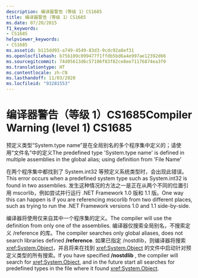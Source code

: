 ```yaml
---
description: 编译器警告（等级 1）CS1685
title: 编译器警告（等级 1）CS1685
ms.date: 07/20/2015
f1_keywords:
- CS1685
helpviewer_keywords:
- CS1685
ms.assetid: b115dd93-a749-4549-83d3-9cdc92a8ef31
ms.openlocfilehash: b75b109c099477f1ffdb5bd6a4e997ae12392d66
ms.sourcegitcommit: 74d05613d6c57106f83f82ce8ee71176874ea3f0
ms.translationtype: HT
ms.contentlocale: zh-CN
ms.lasthandoff: 11/03/2020
ms.locfileid: "93281553"
---
```

# <a name="compiler-warning-level-1-cs1685"></a><span data-ttu-id="16104-103">编译器警告（等级 1）CS1685</span><span class="sxs-lookup"><span data-stu-id="16104-103">Compiler Warning (level 1) CS1685</span></span>

<span data-ttu-id="16104-104">预定义类型“System.type name”是在全局别名的多个程序集中定义的；请使用“文件名”中的定义</span><span class="sxs-lookup"><span data-stu-id="16104-104">The predefined type 'System.type name' is defined in multiple assemblies in the global alias; using definition from 'File Name'</span></span>  
  
 <span data-ttu-id="16104-105">在两个程序集中都找到了 System.int32 等预定义系统类型时，会出现此错误。</span><span class="sxs-lookup"><span data-stu-id="16104-105">This error occurs when a predefined system type such as System.int32 is found in two assemblies.</span></span> <span data-ttu-id="16104-106">发生这种情况的方法之一是正在从两个不同的位置引用 mscorlib，例如尝试并行运行 .NET Framework 1.0 版和 1.1 版。</span><span class="sxs-lookup"><span data-stu-id="16104-106">One way this can happen is if you are referencing mscorlib from two different places, such as trying to run the .NET Framework versions 1.0 and 1.1 side-by-side.</span></span>  
  
 <span data-ttu-id="16104-107">编译器将使用仅来自其中一个程序集的定义。</span><span class="sxs-lookup"><span data-stu-id="16104-107">The compiler will use the definition from only one of the assemblies.</span></span> <span data-ttu-id="16104-108">编译器仅搜索全局别名，不搜索定义 /reference 的库。</span><span class="sxs-lookup"><span data-stu-id="16104-108">The compiler searches only global aliases, does not search libraries defined **/reference**.</span></span> <span data-ttu-id="16104-109">如果已指定 /nostdlib，则编译器将搜索 <xref:System.Object>，并且将来在找到 <xref:System.Object> 的文件中启动针对预定义类型的所有搜索。</span><span class="sxs-lookup"><span data-stu-id="16104-109">If you have specified **/nostdlib** , the compiler will search for <xref:System.Object>, and in the future start all searches for predefined types in the file where it found <xref:System.Object>.</span></span>
